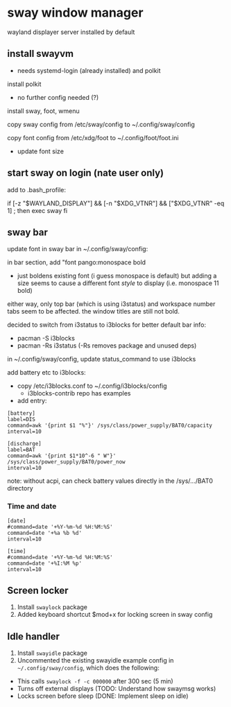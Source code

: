 # sway window manager

wayland displayer server installed by default

## install swayvm
- needs systemd-login (already installed) and polkit

install polkit
- no further config needed (?)

install sway, foot, wmenu

copy sway config from /etc/sway/config to ~/.config/sway/config

copy font config from /etc/xdg/foot to ~/.config/foot/foot.ini 
- update font size

## start sway on login (nate user only)
add to .bash_profile:

if [-z "$WAYLAND_DISPLAY"] && [-n "$XDG_VTNR"] && ["$XDG_VTNR" -eq 1] ; then
exec sway
fi

## sway bar
update font in sway bar in ~/.config/sway/config:

in bar section, add "font pango:monospace bold
- just boldens existing font (i guess monospace is default) but adding a size seems to cause a different font *style* to display (i.e. monospace 11 bold)

either way, only top bar (which is using i3status) and workspace number tabs seem to be affected. the window titles are still not bold.

decided to switch from i3status to i3blocks for better default bar info:
- pacman -S i3blocks
- pacman -Rs i3status (-Rs removes package and unused deps)

in ~/.config/sway/config, update status_command to use i3blocks

add battery etc to i3blocks:
- copy /etc/i3blocks.conf to ~/.config/i3blocks/config
  - i3blocks-contrib repo has examples
- add entry:

```
[battery]
label=DIS
command=awk '{print $1 "%"}' /sys/class/power_supply/BAT0/capacity
interval=10

[discharge]
label=BAT
command=awk '{print $1*10^-6 " W"}' /sys/class/power_supply/BAT0/power_now
interval=10
```

note: without acpi, can check battery values directly in the /sys/.../BAT0 directory

### Time and date

```
[date]
#command=date '+%Y-%m-%d %H:%M:%S'
command=date '+%a %b %d'
interval=10

[time]
#command=date '+%Y-%m-%d %H:%M:%S'
command=date '+%I:%M %p'
interval=10
```

## Screen locker

1. Install `swaylock` package
2. Added keyboard shortcut $mod+x for locking screen in sway config

## Idle handler

1. Install `swayidle` package
2. Uncommented the existing swayidle example config in `~/.config/sway/config`, which does the following:
  - This calls `swaylock -f -c 000000` after 300 sec (5 min)
  - Turns off external displays (TODO: Understand how swaymsg works)
  - Locks screen before sleep (DONE: Implement sleep on idle)

